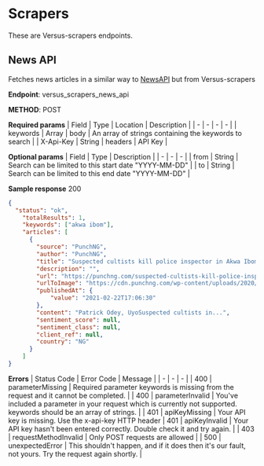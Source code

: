 # Scrapers

These are Versus-scrapers endpoints.

## News API

Fetches news articles in a similar way to [NewsAPI](https://newsapi.org/) but from Versus-scrapers

**Endpoint**: versus_scrapers_news_api

**METHOD**: POST

**Required params**
| Field | Type | Location | Description |
| - | - | - | - |
| keywords | Array | body | An array of strings containing the keywords to search  |
| X-Api-Key | String | headers | API Key |

**Optional params**
| Field | Type | Description |
| - | - | - |
| from | String | Search can be limited to this start date "YYYY-MM-DD"  |
| to | String | Search can be limited to this end date "YYYY-MM-DD"  |


**Sample response** 200
```json
{
  "status": "ok",
    "totalResults": 1,
    "keywords": ["akwa ibom"],
    "articles": [
      {
        "source": "PunchNG",
        "author": "PunchNG",
        "title": "Suspected cultists kill police inspector in Akwa Ibom",
        "description": "",
        "url": "https://punchng.com/suspected-cultists-kill-police-inspector-in-akwa-ibom/",
        "urlToImage": "https://cdn.punchng.com/wp-content/uploads/2020/05/11125455/POLICE-NPF-LOGO-EMBLEM.fw_-30x15.png",
        "publishedAt": {
            "value": "2021-02-22T17:06:30"
        },
        "content": "Patrick Odey, UyoSuspected cultists in...",
        "sentiment_score": null,
        "sentiment_class": null,
        "client_ref": null,
        "country": "NG"
      }
    ]
}
```
**Errors**
| Status Code | Error Code | Message |
| - | - | - |
| 400 | parameterMissing | Required parameter keywords is missing from the request and it cannot be completed. |
| 400 | parameterInvalid | You\'ve included a parameter in your request which is currently not supported. keywords should be an array of strings. |
| 401 | apiKeyMissing | Your API key is missing. Use the x-api-key HTTP header
| 401 | apiKeyInvalid | Your API key hasn't been entered correctly. Double check it and try again. |
| 403 | requestMethodInvalid | Only POST requests are allowed |
| 500 | unexpectedError | This shouldn\'t happen, and if it does then it\'s our fault, not yours. Try the request again shortly. |
